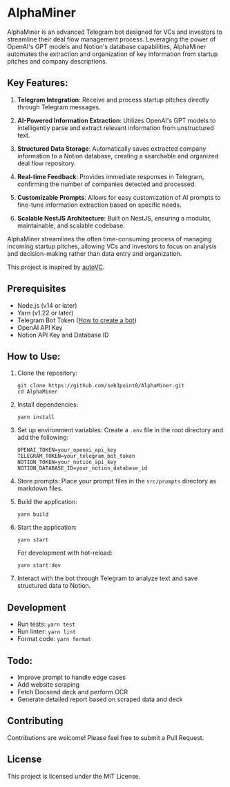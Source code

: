# AlphaMiner

AlphaMiner is an advanced Telegram bot designed for VCs and investors to streamline their deal flow management process. Leveraging the power of OpenAI's GPT models and Notion's database capabilities, AlphaMiner automates the extraction and organization of key information from startup pitches and company descriptions.

## Key Features:

1. **Telegram Integration**: Receive and process startup pitches directly through Telegram messages.

2. **AI-Powered Information Extraction**: Utilizes OpenAI's GPT models to intelligently parse and extract relevant information from unstructured text.

3. **Structured Data Storage**: Automatically saves extracted company information to a Notion database, creating a searchable and organized deal flow repository.

4. **Real-time Feedback**: Provides immediate responses in Telegram, confirming the number of companies detected and processed.

5. **Customizable Prompts**: Allows for easy customization of AI prompts to fine-tune information extraction based on specific needs.

6. **Scalable NestJS Architecture**: Built on NestJS, ensuring a modular, maintainable, and scalable codebase.

AlphaMiner streamlines the often time-consuming process of managing incoming startup pitches, allowing VCs and investors to focus on analysis and decision-making rather than data entry and organization.

This project is inspired by [autoVC](https://github.com/BRENMA).

## Prerequisites

- Node.js (v14 or later)
- Yarn (v1.22 or later)
- Telegram Bot Token ([How to create a bot](https://core.telegram.org/bots/tutorial))
- OpenAI API Key
- Notion API Key and Database ID

## How to Use:

1. Clone the repository:
   ```
   git clone https://github.com/seb3point0/AlphaMiner.git
   cd AlphaMiner
   ```

2. Install dependencies:
   ```
   yarn install
   ```

3. Set up environment variables:
   Create a `.env` file in the root directory and add the following:
   ```
   OPENAI_TOKEN=your_openai_api_key
   TELEGRAM_TOKEN=your_telegram_bot_token
   NOTION_TOKEN=your_notion_api_key
   NOTION_DATABASE_ID=your_notion_database_id
   ```

4. Store prompts:
   Place your prompt files in the `src/prompts` directory as markdown files.

5. Build the application:
   ```
   yarn build
   ```

6. Start the application:
   ```
   yarn start
   ```
   For development with hot-reload:
   ```
   yarn start:dev
   ```

7. Interact with the bot through Telegram to analyze text and save structured data to Notion.

## Development

- Run tests: `yarn test`
- Run linter: `yarn lint`
- Format code: `yarn format`

## Todo: 
- Improve prompt to handle edge cases
- Add website scraping
- Fetch Docsend deck and perform OCR
- Generate detailed report based on scraped data and deck

## Contributing

Contributions are welcome! Please feel free to submit a Pull Request.

## License

This project is licensed under the MIT License.
